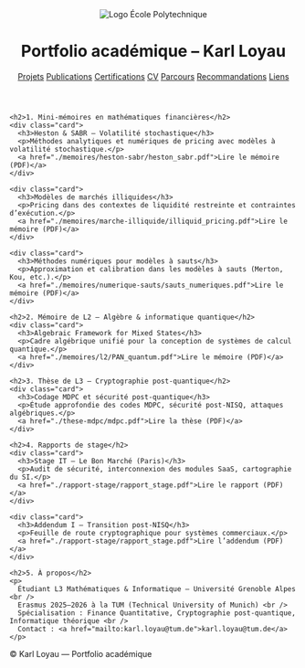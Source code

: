 <!DOCTYPE html>
<html lang="fr">
<head>
  <meta charset="UTF-8" />
  <meta name="viewport" content="width=device-width, initial-scale=1.0" />
  <title>Portfolio académique – Karl Loyau</title>
  <link rel="stylesheet" href="/css/style.css" />
</head>

<body>
  <header>
    <img src="/assets/logo_x.png" alt="Logo École Polytechnique" />
    <h1>Portfolio académique – Karl Loyau</h1>
    <nav class="topnav">
  <a href="/index.html">Projets</a>
  <a href="/publications.html">Publications</a>
  <a href="/certifications.html">Certifications</a>
  <a href="/cv.html">CV</a>
  <a href="/parcours.html">Parcours</a>
  <a href="/recommandations.html">Recommandations</a>
  <a href="/liens.html">Liens</a>
</nav>
  </header>

  <div class="container">

    <h2>1. Mini-mémoires en mathématiques financières</h2>
    <div class="card">
      <h3>Heston & SABR – Volatilité stochastique</h3>
      <p>Méthodes analytiques et numériques de pricing avec modèles à volatilité stochastique.</p>
      <a href="./memoires/heston-sabr/heston_sabr.pdf">Lire le mémoire (PDF)</a>
    </div>

    <div class="card">
      <h3>Modèles de marchés illiquides</h3>
      <p>Pricing dans des contextes de liquidité restreinte et contraintes d’exécution.</p>
      <a href="./memoires/marche-illiquide/illiquid_pricing.pdf">Lire le mémoire (PDF)</a>
    </div>

    <div class="card">
      <h3>Méthodes numériques pour modèles à sauts</h3>
      <p>Approximation et calibration dans les modèles à sauts (Merton, Kou, etc.).</p>
      <a href="./memoires/numerique-sauts/sauts_numeriques.pdf">Lire le mémoire (PDF)</a>
    </div>

    <h2>2. Mémoire de L2 – Algèbre & informatique quantique</h2>
    <div class="card">
      <h3>Algebraic Framework for Mixed States</h3>
      <p>Cadre algébrique unifié pour la conception de systèmes de calcul quantique.</p>
      <a href="./memoires/l2/PAN_quantum.pdf">Lire le mémoire (PDF)</a>
    </div>

    <h2>3. Thèse de L3 – Cryptographie post-quantique</h2>
    <div class="card">
      <h3>Codage MDPC et sécurité post‑quantique</h3>
      <p>Étude approfondie des codes MDPC, sécurité post‑NISQ, attaques algébriques.</p>
      <a href="./these-mdpc/mdpc.pdf">Lire la thèse (PDF)</a>
    </div>

    <h2>4. Rapports de stage</h2>
    <div class="card">
      <h3>Stage IT – Le Bon Marché (Paris)</h3>
      <p>Audit de sécurité, interconnexion des modules SaaS, cartographie du SI.</p>
      <a href="./rapport-stage/rapport_stage.pdf">Lire le rapport (PDF)</a>
    </div>

    <div class="card">
      <h3>Addendum I – Transition post‑NISQ</h3>
      <p>Feuille de route cryptographique pour systèmes commerciaux.</p>
      <a href="./rapport-stage/rapport_stage.pdf">Lire l’addendum (PDF)</a>
    </div>

    <h2>5. À propos</h2>
    <p>
      Étudiant L3 Mathématiques & Informatique – Université Grenoble Alpes <br />
      Erasmus 2025–2026 à la TUM (Technical University of Munich) <br />
      Spécialisation : Finance Quantitative, Cryptographie post-quantique, Informatique théorique <br />
      Contact : <a href="mailto:karl.loyau@tum.de">karl.loyau@tum.de</a>
    </p>

  </div>

  <footer>
    © Karl Loyau — Portfolio académique
  </footer>
</body>
</html>